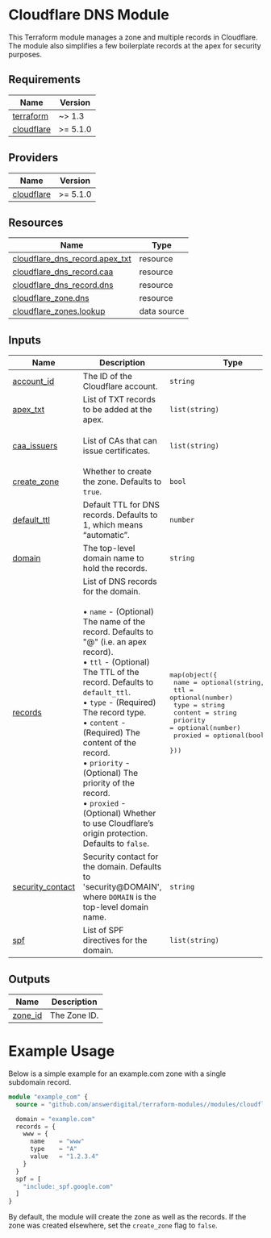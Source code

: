 # Cloudflare DNS Module

This Terraform module manages a zone and multiple records in Cloudflare.
The module also simplifies a few boilerplate records at the apex for security purposes.

<!-- BEGIN_TF_DOCS -->
## Requirements

| Name | Version |
|------|---------|
| <a name="requirement_terraform"></a> [terraform](#requirement\_terraform) | ~> 1.3 |
| <a name="requirement_cloudflare"></a> [cloudflare](#requirement\_cloudflare) | >= 5.1.0 |

## Providers

| Name | Version |
|------|---------|
| <a name="provider_cloudflare"></a> [cloudflare](#provider\_cloudflare) | >= 5.1.0 |

## Resources

| Name | Type |
|------|------|
| [cloudflare_dns_record.apex_txt](https://registry.terraform.io/providers/cloudflare/cloudflare/latest/docs/resources/dns_record) | resource |
| [cloudflare_dns_record.caa](https://registry.terraform.io/providers/cloudflare/cloudflare/latest/docs/resources/dns_record) | resource |
| [cloudflare_dns_record.dns](https://registry.terraform.io/providers/cloudflare/cloudflare/latest/docs/resources/dns_record) | resource |
| [cloudflare_zone.dns](https://registry.terraform.io/providers/cloudflare/cloudflare/latest/docs/resources/zone) | resource |
| [cloudflare_zones.lookup](https://registry.terraform.io/providers/cloudflare/cloudflare/latest/docs/data-sources/zones) | data source |

## Inputs

| Name | Description | Type | Default | Required |
|------|-------------|------|---------|:--------:|
| <a name="input_account_id"></a> [account\_id](#input\_account\_id) | The ID of the Cloudflare account. | `string` | n/a | yes |
| <a name="input_apex_txt"></a> [apex\_txt](#input\_apex\_txt) | List of TXT records to be added at the apex. | `list(string)` | `[]` | no |
| <a name="input_caa_issuers"></a> [caa\_issuers](#input\_caa\_issuers) | List of CAs that can issue certificates. | `list(string)` | <pre>[<br/>  "letsencrypt.org"<br/>]</pre> | no |
| <a name="input_create_zone"></a> [create\_zone](#input\_create\_zone) | Whether to create the zone. Defaults to `true`. | `bool` | `true` | no |
| <a name="input_default_ttl"></a> [default\_ttl](#input\_default\_ttl) | Default TTL for DNS records. Defaults to 1, which means “automatic”. | `number` | `1` | no |
| <a name="input_domain"></a> [domain](#input\_domain) | The top-level domain name to hold the records. | `string` | n/a | yes |
| <a name="input_records"></a> [records](#input\_records) | List of DNS records for the domain.<br/><br/>    • `name`     - (Optional) The name of the record. Defaults to "@" (i.e. an apex record).<br/>    • `ttl`      - (Optional) The TTL of the record. Defaults to `default_ttl`.<br/>    • `type`     - (Required) The record type.<br/>    • `content`  - (Required) The content of the record.<br/>    • `priority` - (Optional) The priority of the record.<br/>    • `proxied`  - (Optional) Whether to use Cloudflare’s origin protection. Defaults to `false`. | <pre>map(object({<br/>    name     = optional(string, "@")<br/>    ttl      = optional(number)<br/>    type     = string<br/>    content  = string<br/>    priority = optional(number)<br/>    proxied  = optional(bool, false)<br/>  }))</pre> | n/a | yes |
| <a name="input_security_contact"></a> [security\_contact](#input\_security\_contact) | Security contact for the domain. Defaults to 'security@DOMAIN', where `DOMAIN` is the top-level domain name. | `string` | `null` | no |
| <a name="input_spf"></a> [spf](#input\_spf) | List of SPF directives for the domain. | `list(string)` | `[]` | no |

## Outputs

| Name | Description |
|------|-------------|
| <a name="output_zone_id"></a> [zone\_id](#output\_zone\_id) | The Zone ID. |
<!-- END_TF_DOCS -->

# Example Usage

Below is a simple example for an example.com zone with a single subdomain record.

```terraform
module "example_com" {
  source = "github.com/answerdigital/terraform-modules//modules/cloudflare/dns?ref=v5"

  domain = "example.com"
  records = {
    www = {
      name    = "www"
      type    = "A"
      value   = "1.2.3.4"
    }
  }
  spf = [
    "include:_spf.google.com"
  ]
}
```

By default, the module will create the zone as well as the records. If the zone
was created elsewhere, set the `create_zone` flag to `false`.
